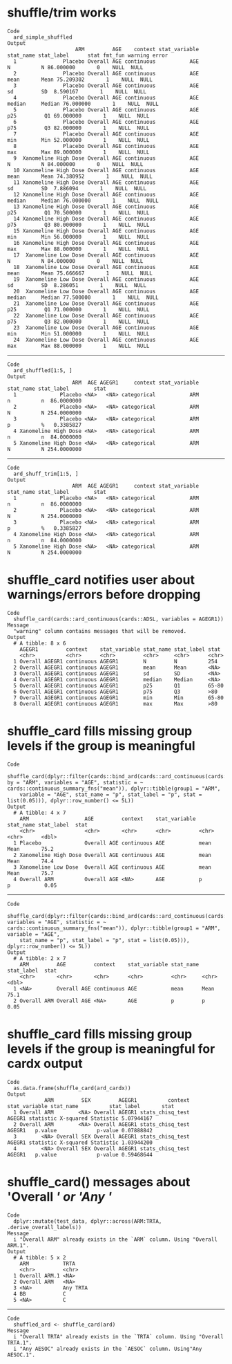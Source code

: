 # shuffle/trim works

    Code
      ard_simple_shuffled
    Output
                          ARM         AGE    context stat_variable stat_name stat_label      stat fmt_fun warning error
      1               Placebo Overall AGE continuous           AGE         N          N 86.000000       0    NULL  NULL
      2               Placebo Overall AGE continuous           AGE      mean       Mean 75.209302       1    NULL  NULL
      3               Placebo Overall AGE continuous           AGE        sd         SD  8.590167       1    NULL  NULL
      4               Placebo Overall AGE continuous           AGE    median     Median 76.000000       1    NULL  NULL
      5               Placebo Overall AGE continuous           AGE       p25         Q1 69.000000       1    NULL  NULL
      6               Placebo Overall AGE continuous           AGE       p75         Q3 82.000000       1    NULL  NULL
      7               Placebo Overall AGE continuous           AGE       min        Min 52.000000       1    NULL  NULL
      8               Placebo Overall AGE continuous           AGE       max        Max 89.000000       1    NULL  NULL
      9  Xanomeline High Dose Overall AGE continuous           AGE         N          N 84.000000       0    NULL  NULL
      10 Xanomeline High Dose Overall AGE continuous           AGE      mean       Mean 74.380952       1    NULL  NULL
      11 Xanomeline High Dose Overall AGE continuous           AGE        sd         SD  7.886094       1    NULL  NULL
      12 Xanomeline High Dose Overall AGE continuous           AGE    median     Median 76.000000       1    NULL  NULL
      13 Xanomeline High Dose Overall AGE continuous           AGE       p25         Q1 70.500000       1    NULL  NULL
      14 Xanomeline High Dose Overall AGE continuous           AGE       p75         Q3 80.000000       1    NULL  NULL
      15 Xanomeline High Dose Overall AGE continuous           AGE       min        Min 56.000000       1    NULL  NULL
      16 Xanomeline High Dose Overall AGE continuous           AGE       max        Max 88.000000       1    NULL  NULL
      17  Xanomeline Low Dose Overall AGE continuous           AGE         N          N 84.000000       0    NULL  NULL
      18  Xanomeline Low Dose Overall AGE continuous           AGE      mean       Mean 75.666667       1    NULL  NULL
      19  Xanomeline Low Dose Overall AGE continuous           AGE        sd         SD  8.286051       1    NULL  NULL
      20  Xanomeline Low Dose Overall AGE continuous           AGE    median     Median 77.500000       1    NULL  NULL
      21  Xanomeline Low Dose Overall AGE continuous           AGE       p25         Q1 71.000000       1    NULL  NULL
      22  Xanomeline Low Dose Overall AGE continuous           AGE       p75         Q3 82.000000       1    NULL  NULL
      23  Xanomeline Low Dose Overall AGE continuous           AGE       min        Min 51.000000       1    NULL  NULL
      24  Xanomeline Low Dose Overall AGE continuous           AGE       max        Max 88.000000       1    NULL  NULL

---

    Code
      ard_shuffled[1:5, ]
    Output
                         ARM  AGE AGEGR1     context stat_variable stat_name stat_label        stat
      1              Placebo <NA>   <NA> categorical           ARM         n          n  86.0000000
      2              Placebo <NA>   <NA> categorical           ARM         N          N 254.0000000
      3              Placebo <NA>   <NA> categorical           ARM         p          %   0.3385827
      4 Xanomeline High Dose <NA>   <NA> categorical           ARM         n          n  84.0000000
      5 Xanomeline High Dose <NA>   <NA> categorical           ARM         N          N 254.0000000

---

    Code
      ard_shuff_trim[1:5, ]
    Output
                         ARM  AGE AGEGR1     context stat_variable stat_name stat_label        stat
      1              Placebo <NA>   <NA> categorical           ARM         n          n  86.0000000
      2              Placebo <NA>   <NA> categorical           ARM         N          N 254.0000000
      3              Placebo <NA>   <NA> categorical           ARM         p          %   0.3385827
      4 Xanomeline High Dose <NA>   <NA> categorical           ARM         n          n  84.0000000
      5 Xanomeline High Dose <NA>   <NA> categorical           ARM         N          N 254.0000000

# shuffle_card notifies user about warnings/errors before dropping

    Code
      shuffle_card(cards::ard_continuous(cards::ADSL, variables = AGEGR1))
    Message
      "warning" column contains messages that will be removed.
    Output
      # A tibble: 8 x 6
        AGEGR1         context    stat_variable stat_name stat_label stat 
        <chr>          <chr>      <chr>         <chr>     <chr>      <chr>
      1 Overall AGEGR1 continuous AGEGR1        N         N          254  
      2 Overall AGEGR1 continuous AGEGR1        mean      Mean       <NA> 
      3 Overall AGEGR1 continuous AGEGR1        sd        SD         <NA> 
      4 Overall AGEGR1 continuous AGEGR1        median    Median     <NA> 
      5 Overall AGEGR1 continuous AGEGR1        p25       Q1         65-80
      6 Overall AGEGR1 continuous AGEGR1        p75       Q3         >80  
      7 Overall AGEGR1 continuous AGEGR1        min       Min        65-80
      8 Overall AGEGR1 continuous AGEGR1        max       Max        >80  

# shuffle_card fills missing group levels if the group is meaningful

    Code
      shuffle_card(dplyr::filter(cards::bind_ard(cards::ard_continuous(cards::ADSL, by = "ARM", variables = "AGE", statistic = ~ cards::continuous_summary_fns("mean")), dplyr::tibble(group1 = "ARM",
        variable = "AGE", stat_name = "p", stat_label = "p", stat = list(0.05))), dplyr::row_number() <= 5L))
    Output
      # A tibble: 4 x 7
        ARM                  AGE         context    stat_variable stat_name stat_label  stat
        <chr>                <chr>       <chr>      <chr>         <chr>     <chr>      <dbl>
      1 Placebo              Overall AGE continuous AGE           mean      Mean       75.2 
      2 Xanomeline High Dose Overall AGE continuous AGE           mean      Mean       74.4 
      3 Xanomeline Low Dose  Overall AGE continuous AGE           mean      Mean       75.7 
      4 Overall ARM          Overall AGE <NA>       AGE           p         p           0.05

---

    Code
      shuffle_card(dplyr::filter(cards::bind_ard(cards::ard_continuous(cards::ADSL, variables = "AGE", statistic = ~ cards::continuous_summary_fns("mean")), dplyr::tibble(group1 = "ARM", variable = "AGE",
        stat_name = "p", stat_label = "p", stat = list(0.05))), dplyr::row_number() <= 5L))
    Output
      # A tibble: 2 x 7
        ARM         AGE         context    stat_variable stat_name stat_label  stat
        <chr>       <chr>       <chr>      <chr>         <chr>     <chr>      <dbl>
      1 <NA>        Overall AGE continuous AGE           mean      Mean       75.1 
      2 Overall ARM Overall AGE <NA>       AGE           p         p           0.05

# shuffle_card fills missing group levels if the group is meaningful for cardx output

    Code
      as.data.frame(shuffle_card(ard_cardx))
    Output
                ARM         SEX         AGEGR1          context stat_variable stat_name          stat_label       stat
      1 Overall ARM        <NA> Overall AGEGR1 stats_chisq_test        AGEGR1 statistic X-squared Statistic 5.07944167
      2 Overall ARM        <NA> Overall AGEGR1 stats_chisq_test        AGEGR1   p.value             p-value 0.07888842
      3        <NA> Overall SEX Overall AGEGR1 stats_chisq_test        AGEGR1 statistic X-squared Statistic 1.03944200
      4        <NA> Overall SEX Overall AGEGR1 stats_chisq_test        AGEGR1   p.value             p-value 0.59468644

# shuffle_card() messages about 'Overall <var>' or 'Any <var>'

    Code
      dplyr::mutate(test_data, dplyr::across(ARM:TRTA, .derive_overall_labels))
    Message
      i "Overall ARM" already exists in the `ARM` column. Using "Overall ARM.1".
    Output
      # A tibble: 5 x 2
        ARM           TRTA    
        <chr>         <chr>   
      1 Overall ARM.1 <NA>    
      2 Overall ARM   <NA>    
      3 <NA>          Any TRTA
      4 BB            C       
      5 <NA>          C       

---

    Code
      shuffled_ard <- shuffle_card(ard)
    Message
      i "Overall TRTA" already exists in the `TRTA` column. Using "Overall TRTA.1".
      i "Any AESOC" already exists in the `AESOC` column. Using"Any AESOC.1".

